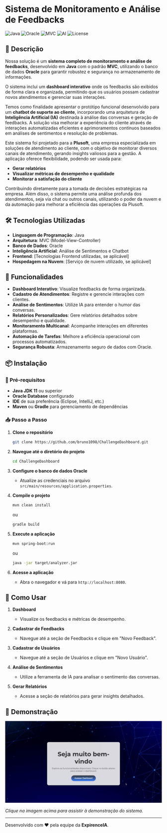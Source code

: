 # Sistema de Monitoramento e Análise de Feedbacks

![Java](https://img.shields.io/badge/Java-✓-blue) ![Oracle](https://img.shields.io/badge/Oracle-✓-orange) ![MVC](https://img.shields.io/badge/Architecture-MVC-green) ![AI](https://img.shields.io/badge/AI-✓-purple)
![License](https://img.shields.io/badge/License-MIT-green)

## 📝 Descrição

Nossa solução é um **sistema completo de monitoramento e análise de feedbacks**, desenvolvido em **Java** com o padrão **MVC**, utilizando o banco de dados **Oracle** para garantir robustez e segurança no armazenamento de informações.

O sistema inclui um **dashboard interativo** onde os feedbacks são exibidos de forma clara e organizada, permitindo que os usuários possam cadastrar novos atendimentos e gerenciar suas interações.

Temos como finalidade apresentar o protótipo funcional desenvolvido para um **chatbot de suporte ao cliente**, incorporando uma arquitetura de **Inteligência Artificial (IA)** destinada à análise das conversas e geração de feedbacks. A solução visa melhorar a experiência do cliente através de interações automatizadas eficientes e aprimoramentos contínuos baseados em análises de sentimentos e resolução de problemas.

Este sistema foi projetado para a **Plusoft**, uma empresa especializada em soluções de atendimento ao cliente, com o objetivo de monitorar diversos canais de atendimento, gerando insights valiosos para a gestão. A aplicação oferece flexibilidade, podendo ser usada para:

- **Gerar relatórios**
- **Visualizar métricas de desempenho e qualidade**
- **Monitorar a satisfação do cliente**

Contribuindo diretamente para a tomada de decisões estratégicas na empresa. Além disso, o sistema permite uma análise profunda dos atendimentos, seja via chat ou outros canais, utilizando o poder da nuvem e da automação para melhorar a eficiência das operações da Plusoft.

## 🛠 Tecnologias Utilizadas

- **Linguagem de Programação**: Java
- **Arquitetura**: MVC (Model-View-Controller)
- **Banco de Dados**: Oracle
- **Inteligência Artificial**: Análise de Sentimentos e Chatbot
- **Frontend**: [Tecnologias Frontend utilizadas, se aplicável]
- **Hospedagem na Nuvem**: [Serviço de nuvem utilizado, se aplicável]

## 🚀 Funcionalidades

- **Dashboard Interativo**: Visualize feedbacks de forma organizada.
- **Cadastro de Atendimentos**: Registre e gerencie interações com clientes.
- **Análise de Sentimentos**: Utilize IA para entender o humor das conversas.
- **Relatórios Personalizados**: Gere relatórios detalhados sobre desempenho e qualidade.
- **Monitoramento Multicanal**: Acompanhe interações em diferentes plataformas.
- **Automação de Tarefas**: Melhore a eficiência operacional com processos automatizados.
- **Segurança Robusta**: Armazenamento seguro de dados com Oracle.

## 📦 Instalação

### 📝 Pré-requisitos

- **Java JDK 11** ou superior
- **Oracle Database** configurado
- **IDE** de sua preferência (Eclipse, IntelliJ, etc.)
- **Maven** ou **Gradle** para gerenciamento de dependências

### 📥 Passo a Passo

1. **Clone o repositório**
    ```bash
    git clone https://github.com/bruno1098/ChallengeDashboard.git
    ```
2. **Navegue até o diretório do projeto**
    ```bash
    cd ChallengeDashboard
    ```
3. **Configure o banco de dados Oracle**
    - Atualize as credenciais no arquivo `src/main/resources/application.properties`.

4. **Compile o projeto**
    ```bash
    mvn clean install
    ```
    ou
    ```bash
    gradle build
    ```

5. **Execute a aplicação**
    ```bash
    mvn spring-boot:run
    ```
    ou
    ```bash
    java -jar target/analyzer.jar
    ```

6. **Acesse a aplicação**
    - Abra o navegador e vá para `http://localhost:8080`.

## 🎯 Como Usar

1. **Dashboard**
    - Visualize os feedbacks e métricas de desempenho.

2. **Cadastrar de Feedbacks**
    - Navegue até a seção de Feedbacks e clique em "Novo Feedback".
  
3. **Cadastrar de Usuários**
    - Navegue até a seção de Usuários e clique em "Novo Usuário".

4. **Análise de Sentimentos**
    - Utilize a ferramenta de IA para analisar o sentimento das conversas.

5. **Gerar Relatórios**
    - Acesse a seção de relatórios para gerar insights detalhados.

## 🎥 Demonstração

[![Assista ao Vídeo](tumb.png)](https://youtu.be/EfGKGTMATuQ)

*Clique na imagem acima para assistir à demonstração do sistema.*

---

Desenvolvido com ❤️ pela equipe da **ExpirenceIA**.
